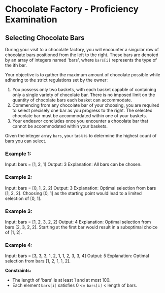 # Chocolate Factory - Proficiency Examination

## Selecting Chocolate Bars

During your visit to a chocolate factory, you will encounter a singular row of chocolate bars positioned from the left to the right. These bars are denoted by an array of integers named 'bars', where `bars[i]` represents the type of the ith bar.

Your objective is to gather the maximum amount of chocolate possible while adhering to the strict regulations set by the owner:

1. You possess only two baskets, with each basket capable of containing only a single variety of chocolate bar. There is no imposed limit on the quantity of chocolate bars each basket can accommodate.
2. Commencing from any chocolate bar of your choosing, you are required to select precisely one bar as you progress to the right. The selected chocolate bar must be accommodated within one of your baskets.
3. Your endeavor concludes once you encounter a chocolate bar that cannot be accommodated within your baskets.

Given the integer array `bars`, your task is to determine the highest count of bars you can select.

### Example 1:

Input: bars = [1, 2, 1]
Output: 3
Explanation: All bars can be chosen.

### Example 2:

Input: bars = [0, 1, 2, 2]
Output: 3
Explanation: Optimal selection from bars [1, 2, 2]. Choosing [0, 1] as the starting point would lead to a limited selection of [0, 1].

### Example 3:

Input: bars = [1, 2, 3, 2, 2]
Output: 4
Explanation: Optimal selection from bars [2, 3, 2, 2]. Starting at the first bar would result in a suboptimal choice of [1, 2].

### Example 4:

Input: bars = [3, 3, 3, 1, 2, 1, 1, 2, 3, 3, 4]
Output: 5
Explanation: Optimal selection from bars [1, 2, 1, 1, 2].

**Constraints:**
- The length of 'bars' is at least 1 and at most 100.
- Each element `bars[i]` satisfies 0 <= `bars[i]` < length of bars.
